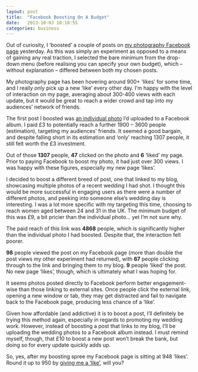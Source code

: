 ```yaml
---
layout: post
title:  "Facebook Boosting On A Budget"
date:   2013-10-03 10:10:55
categories: business
---
```


<p>Out of curiosity, I &#8216;boosted&#8217; a couple of posts on <a title="Girl With A Camera on Facebook" href="https://www.facebook.com/girlwithacamerauk">my photography Facebook page</a> yesterday. As this was simply an experiment as opposed to a means of gaining any real traction, I selected the bare minimum from the drop-down menu (before realising you can specify your own budget), which – without explanation – differed between both my chosen posts.</p>
<p>My photography page has been hovering around 900+ &#8216;likes&#8217; for some time, and I really only pick up a new &#8216;like&#8217; every other day. I&#8217;m happy with the level of interaction on my page, averaging about 300-400 views with each update, but it would be great to reach a wider crowd and tap into my audiences&#8217; network of friends.</p>
<p>The first post I boosted was <a href="https://www.facebook.com/photo.php?fbid=513725538718010&amp;l=c994f1494c">an individual photo</a> I&#8217;d uploaded to a Facebook album. I paid £3 to potentially reach a further 1900 &#8211; 3600 people (estimation), targeting my audiences&#8217; friends. It seemed a good bargain, and despite falling short in its estimation and &#8216;only&#8217; reaching 1307 people, it still felt worth the £3 investment.</p>
<p>Out of those <strong>1307</strong> people, <strong>47</strong> clicked on the photo and <strong>6</strong> &#8216;liked&#8217; my page. Prior to paying Facebook to boost my photo, it had just over 300 views. I was happy with these figures, especially my new page &#8216;likes&#8217;.</p>
<p>I decided to boost a different breed of post, one that linked to my blog, showcasing multiple photos of a recent wedding I had shot. I thought this would be more successful in engaging users as there were a number of different photos, and peeking into someone else&#8217;s wedding day is interesting. I  was a lot more specific with my targeting this time, choosing to reach women aged between 24 and 31 in the UK. The minimum budget of this was £9,  a bit pricier than the individual photo… yet I&#8217;m not sure why.</p>
<p>The paid reach of this link was <strong>4868</strong> people, which is significantly higher than the individual photo I had boosted. Despite that, the interaction felt poorer.</p>
<p><strong>98</strong> people viewed the post on my Facebook page (more than double the post views my other experiment had returned), with <strong>67</strong> people clicking through to the link and bringing them to my blog. <strong>9</strong> people &#8216;liked&#8217; the post. No new page &#8216;likes&#8217;, though, which is ultimately what I was hoping for.</p>
<p>It seems photos posted directly to Facebook perform better engagement-wise than those linking to external sites. Once people click the external link, opening a new window or tab, they may get distracted and fail to navigate back to the Facebook page, producing less chance of a &#8216;like&#8217;.</p>
<p>Given how affordable (and addictive) it is to boost a post, I&#8217;ll definitely be trying this method again, especially in regards to promoting my wedding work. However, instead of boosting a post that links to my blog, I&#8217;ll be uploading the wedding photos to a Facebook album instead. I must remind myself, though, that £10 to boost a new post won&#8217;t break the bank, but doing so for every update quickly adds up.</p>
<p>So, yes, after my boosting spree my Facebook page is sitting at 948 &#8216;likes&#8217;. Round it up to 950 by <a title="Girl With a Camera on Facebook" href="https://www.facebook.com/girlwithacamerauk">giving me a &#8216;like&#8217;</a>, will you?</p>